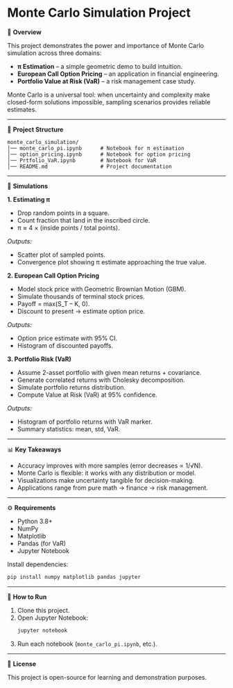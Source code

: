 # Monte Carlo Simulation Project

🎯 **Overview**

This project demonstrates the power and importance of Monte Carlo simulation across three domains:

- **π Estimation** – a simple geometric demo to build intuition.
- **European Call Option Pricing** – an application in financial engineering.
- **Portfolio Value at Risk (VaR)** – a risk management case study.

Monte Carlo is a universal tool: when uncertainty and complexity make closed-form solutions impossible, sampling scenarios provides reliable estimates.

---

📂 **Project Structure**
```text
monte_carlo_simulation/
│── monte_carlo_pi.ipynb      # Notebook for π estimation
│── option_pricing.ipynb      # Notebook for option pricing
│── Prtfolio_VaR.ipynb        # Notebook for VaR
│── README.md                 # Project documentation
```

---

🧩 **Simulations**

**1. Estimating π**
- Drop random points in a square.
- Count fraction that land in the inscribed circle.
- π ≈ 4 × (inside points / total points).

*Outputs:*
- Scatter plot of sampled points.
- Convergence plot showing π estimate approaching the true value.

**2. European Call Option Pricing**
- Model stock price with Geometric Brownian Motion (GBM).
- Simulate thousands of terminal stock prices.
- Payoff = max(S_T – K, 0).
- Discount to present → estimate option price.

*Outputs:*
- Option price estimate with 95% CI.
- Histogram of discounted payoffs.

**3. Portfolio Risk (VaR)**
- Assume 2-asset portfolio with given mean returns + covariance.
- Generate correlated returns with Cholesky decomposition.
- Simulate portfolio returns distribution.
- Compute Value at Risk (VaR) at 95% confidence.

*Outputs:*
- Histogram of portfolio returns with VaR marker.
- Summary statistics: mean, std, VaR.

---

📊 **Key Takeaways**
- Accuracy improves with more samples (error decreases ∝ 1/√N).
- Monte Carlo is flexible: it works with any distribution or model.
- Visualizations make uncertainty tangible for decision-making.
- Applications range from pure math → finance → risk management.

---

⚙️ **Requirements**
- Python 3.8+
- NumPy
- Matplotlib
- Pandas (for VaR)
- Jupyter Notebook

Install dependencies:
```bash
pip install numpy matplotlib pandas jupyter
```

---

🚀 **How to Run**
1. Clone this project.
2. Open Jupyter Notebook:
   ```bash
   jupyter notebook
   ```
3. Run each notebook (`monte_carlo_pi.ipynb`, etc.).

---

📌 **License**

This project is open-source for learning and demonstration purposes.